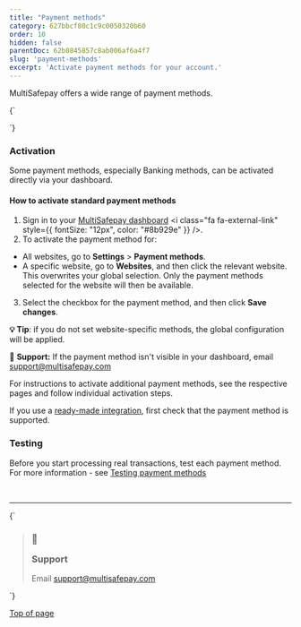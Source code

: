 ```yaml
---
title: "Payment methods"
category: 627bbcf80c1c9c0050320b60
order: 10
hidden: false
parentDoc: 62b0845857c8ab006af6a4f7
slug: 'payment-methods'
excerpt: 'Activate payment methods for your account.'
---
```


MultiSafepay offers a wide range of payment methods.

<Cards columns={5}>
  <Card title="Banking methods" href="/docs/banking-methods" icon="https://raw.githubusercontent.com/MultiSafepay/docs/master/static/img/Banks.png" />

  <Card title="Buy Now Pay Later" href="/docs/bnpl" icon="https://raw.githubusercontent.com/MultiSafepay/docs/master/static/img/BNPL.png" />

  <Card title="Credit and debit cards" href="/docs/cards" icon="https://raw.githubusercontent.com/MultiSafepay/MultiSafepay-icons/master/methods/creditcard2.png" />

  <Card title="Prepaid cards" href="/docs/prepaid-cards" icon="https://raw.githubusercontent.com/MultiSafepay/docs/master/static/img/PrepaidCards.png" />
</Cards>

<Card title="Wallets" href="/docs/wallets" icon="https://raw.githubusercontent.com/MultiSafepay/docs/master/static/img/Digital.png" />

<HTMLBlock>{`
<style>

b {
  color: #384248 !important;
}

.auto-grid {
  --auto-grid-min-size: 175px;

  display: grid;
  grid-template-columns: repeat(auto-fill, minmax(var(--auto-grid-min-size), 1fr));
}

.card-container {
  box-shadow: 0 4px 8px 0 rgba(0, 0, 0, 0.2); /* this adds the "card" effect */
  padding: 16px;
  text-align: center;
  border-radius: 5px;
  margin: 8px
}

.card-container:hover {
  box-shadow: 0 8px 16px 0 rgb(0 0 0 / 20%);
  transform: translateY(-0.2rem);
  transition: all 0.2s;
  cursor: pointer;
}

</style>
`}</HTMLBlock>

### Activation

Some payment methods, especially Banking methods, can be activated directly via your dashboard.

#### How to activate standard payment methods

1. Sign in to your <a href="https://merchant.multisafepay.com" target="_blank">MultiSafepay dashboard</a> <i class="fa fa-external-link" style={{ fontSize: "12px", color: "#8b929e" }} />.
2. To activate the payment method for:

* All websites, go to **Settings** > **Payment methods**.
* A specific website, go to **Websites**, and then click the relevant website.\
  This overwrites your global selection. Only the payment methods selected for the website will then be available.

3. Select the checkbox for the payment method, and then click **Save changes**.

**💡 Tip**: if you do not set website-specific methods, the global configuration will be applied.

💬  **Support:** If the payment method isn't visible in your dashboard, email [support@multisafepay.com](mailto:support@multisafepay.com)

For instructions to activate additional payment methods, see the respective pages and follow individual activation steps.

If you use a [ready-made integration](/docs/our-integrations/), first check that the payment method is supported.

### Testing

Before you start processing real transactions, test each payment method.  For more information - see [Testing payment methods](/docs/testing)

<br />

***

<HTMLBlock>{`
<blockquote class="callout callout_info">
    <h3 class="callout-heading false">
        <span class="callout-icon">💬</span>
        <p>Support</p>
    </h3>
    <p>Email <a href="mailto:support@multisafepay.com">support@multisafepay.com</a></p>
</blockquote>
`}</HTMLBlock>

[Top of page](#)